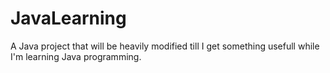 JavaLearning
============

A Java project that will be heavily modified till I get something usefull while I'm learning Java programming.
